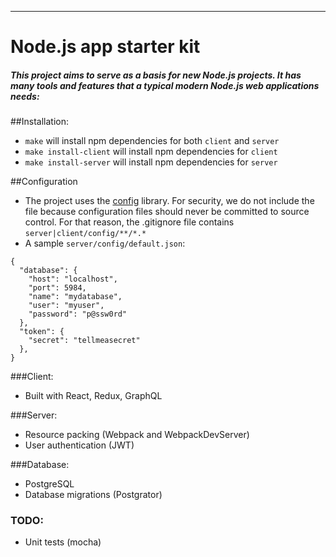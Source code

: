 ----
# Node.js app starter kit

##### This project aims to serve as a basis for new Node.js projects.  It has many tools and features that a typical modern Node.js web applications needs:

##Installation:
- `make` will install npm dependencies for both `client` and `server`
- `make install-client` will install npm dependencies for `client`
- `make install-server` will install npm dependencies for `server`

##Configuration
- The project uses the [config](https://www.npmjs.com/package/config) library.  For security, we do not include the file because configuration files should never be committed to source control.  For that reason, the .gitignore file contains `server|client/config/**/*.*`
- A sample `server/config/default.json`:


>
    {
      "database": {
        "host": "localhost",
        "port": 5984,
        "name": "mydatabase",
        "user": "myuser",
        "password": "p@ssw0rd"
      },
      "token": {
        "secret": "tellmeasecret"
      },
    }


###Client:
- Built with React, Redux, GraphQL


###Server:
- Resource packing (Webpack and WebpackDevServer)
- User authentication (JWT)


###Database:
- PostgreSQL
- Database migrations (Postgrator)


### TODO:
- Unit tests (mocha)
